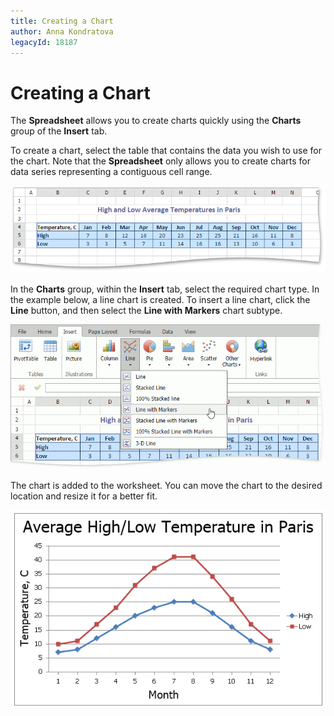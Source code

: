 ```yaml
---
title: Creating a Chart
author: Anna Kondratova
legacyId: 18187
---
```

# Creating a Chart
The **Spreadsheet** allows you to create charts quickly using the **Charts** group of the **Insert** tab.

To create a chart, select the table that contains the data you wish to use for the chart. Note that the **Spreadsheet** only allows you to create charts for data series representing a contiguous cell range.

![EUD_ASPxSpreadsheet_Insert_ExampleTable](../../../images/img26182.png)

In the **Charts** group, within the **Insert** tab, select the required chart type. In the example below, a line chart is created. To insert a line chart, click the **Line** button, and then select the **Line with Markers** chart subtype.

![EUD_ASPxSpreadsheet_Insert_LineWithMarkers](../../../images/img26183.png)

The chart is added to the worksheet. You can move the chart to the desired location and resize it for a better fit.

![EUD_ASPxSpreadsheet_Insert_LineChartExample](../../../images/img26170.png)